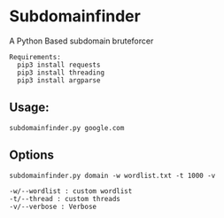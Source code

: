 # Subdomainfinder
A Python Based subdomain bruteforcer
```
Requirements:
  pip3 install requests
  pip3 install threading
  pip3 install argparse
```


## Usage:
```
subdomainfinder.py google.com
```

## Options
```
subdomainfinder.py domain -w wordlist.txt -t 1000 -v

-w/--wordlist : custom wordlist
-t/--thread : custom threads
-v/--verbose : Verbose
```

